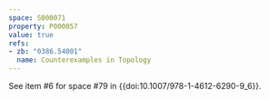 ```yaml
---
space: S000071
property: P000057
value: true
refs:
- zb: "0386.54001"
  name: Counterexamples in Topology
---
```


See item #6 for space #79 in {{doi:10.1007/978-1-4612-6290-9_6}}.
